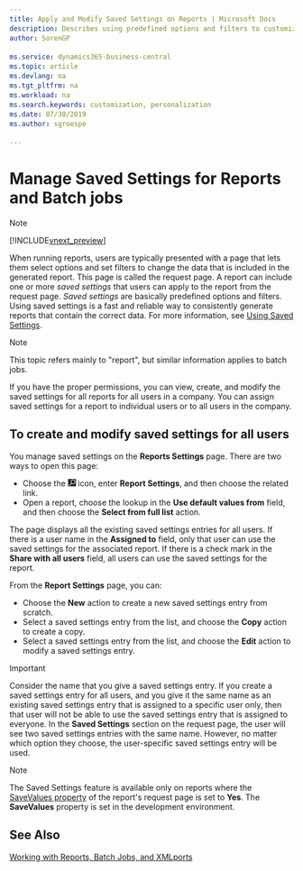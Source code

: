 ```yaml
---
title: Apply and Modify Saved Settings on Reports | Microsoft Docs
description: Describes using predefined options and filters to customize a report, and to generate the correct data.
author: SorenGP

ms.service: dynamics365-business-central
ms.topic: article
ms.devlang: na
ms.tgt_pltfrm: na
ms.workload: na
ms.search.keywords: customization, personalization
ms.date: 07/30/2019
ms.author: sgroespe

---
```

# Manage Saved Settings for Reports and Batch jobs

> [!NOTE]
> [!INCLUDE[vnext_preview](includes/vnext_preview.md)]

When running reports, users are typically presented with a page that lets them select options and set filters to change the data that is included in the generated report. This page is called the request page. A report can include one or more *saved settings* that users can apply to the report from the request page. *Saved settings* are basically predefined options and filters. Using saved settings is a fast and reliable way to consistently generate reports that contain the correct data. For more information, see [Using Saved Settings](ui-work-report.md#SavedSettings).

> [!NOTE]
> This topic refers mainly to "report", but similar information applies to batch jobs.

If you have the proper permissions, you can view, create, and modify the saved settings for all reports for all users in a company. You can assign saved settings for a report to individual users or to all users in the company.

<!--
## Apply saved settings to a report
1. Open the report.

   The request page appears.    
2. In the **Saved Settings** section of the page, set the **Name** field  to the saved settings that you want to use.

   The **Saved Settings** section only appears if the report has been run before or if there are existing saved settings entries. The saved settings entry called **Last used options and filters** is always available. These settings are the option and filter values that were used the last time you ran the report.

-->

## To create and modify saved settings for all users
You manage saved settings on the **Reports Settings** page. There are two ways to open this page:
-   Choose the ![Lightbulb that opens the Tell Me feature](media/ui-search/search_small.png "Tell me what you want to do") icon, enter **Report Settings**, and then choose the related link.
-   Open a report, choose the lookup in the **Use default values from** field, and then choose the **Select from full list** action.

The page displays all the existing saved settings entries for all users. If there is a user name in the **Assigned to** field, only that user can use the saved settings for the associated report. If there is a check mark in the **Share with all users** field, all users can use the saved settings for the report.

From the **Report Settings** page, you can:
-   Choose the **New** action to create a new saved settings entry from scratch.
-   Select a saved settings entry from the list, and choose the **Copy** action to create a copy.
-   Select a saved settings entry from the list, and choose the **Edit** action to modify a saved settings entry.

> [!Important]
> Consider the name that you give a saved settings entry. If you create a saved settings entry for all users, and you give it the same name as an existing saved settings entry that is assigned to a specific user only, then that user will not be able to use the saved settings entry that is assigned to everyone.  In the **Saved Settings** section on the request page, the user will see two saved settings entries with the same name. However, no matter which option they choose, the user-specific saved settings entry will be used.

> [!NOTE]
> The Saved Settings feature is available only on reports where the [SaveValues property](https://docs.microsoft.com/en-us/dynamics-nav/savevalues-property) of the report's request page is set to **Yes**. The **SaveValues** property is set in the development environment.  

## See Also
[Working with Reports, Batch Jobs, and XMLports](ui-work-report.md)  
